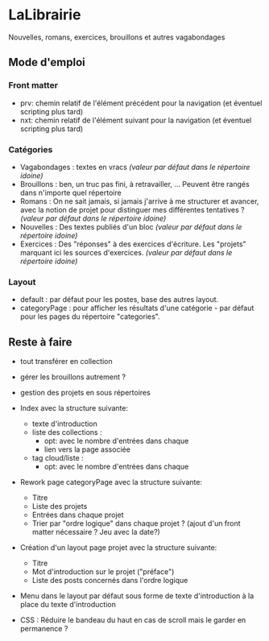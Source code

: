 # LaLibrairie

Nouvelles, romans, exercices, brouillons et autres vagabondages

## Mode d'emploi

### Front matter

* prv: chemin relatif de l'élément précédent pour la navigation (et éventuel scripting plus tard)
* nxt: chemin relatif de l'élément suivant pour la navigation (et éventuel scripting plus tard)

### Catégories

* Vagabondages : textes en vracs *(valeur par défaut dans le répertoire idoine)*
* Brouillons : ben, un truc pas fini, à retravailler, ... Peuvent être rangés dans n'importe quel répertoire
* Romans : On ne sait jamais, si jamais j'arrive à me structurer et avancer, avec la notion de projet pour distinguer mes différentes tentatives ? *(valeur par défaut dans le répertoire idoine)*
* Nouvelles : Des textes publiés d'un bloc *(valeur par défaut dans le répertoire idoine)*
* Exercices : Des "réponses" à des exercices d'écriture. Les "projets" marquant ici les sources d'exercices. *(valeur par défaut dans le répertoire idoine)*

### Layout

* default : par défaut pour les postes, base des autres layout.
* categoryPage : pour afficher les résultats d'une catégorie - par défaut pour les pages du répertoire "categories".

## Reste à faire

* tout transférer en collection

* gérer les brouillons autrement ?

* gestion des projets en sous répertoires

* Index avec la structure suivante:
  * texte d'introduction
  *  liste des collections :
     * opt: avec le nombre d'entrées dans chaque
     * lien vers la page associée
  * tag cloud/liste :
    * opt: avec le nombre d'entrées dans chaque

* Rework page categoryPage avec la structure suivante:
  * Titre
  * Liste des projets
  * Entrées dans chaque projet
  * Trier par "ordre logique" dans chaque projet ? (ajout d'un front matter nécessaire ? Jeu avec la date?)

* Création d'un layout page projet avec la structure suivante:
  * Titre
  * Mot d'introduction sur le projet ("préface")
  * Liste des posts concernés dans l'ordre logique

* Menu dans le layout par défaut sous forme de texte d'introduction à la place du texte d'introduction

* CSS : Réduire le bandeau du haut en cas de scroll mais le garder en permanence ?